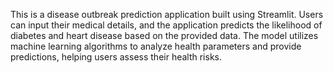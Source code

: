 This is a disease outbreak prediction application built using Streamlit. Users can input their medical details, and the application predicts the likelihood of diabetes and heart disease based on the provided data. The model utilizes machine learning algorithms to analyze health parameters and provide predictions, helping users assess their health risks.
